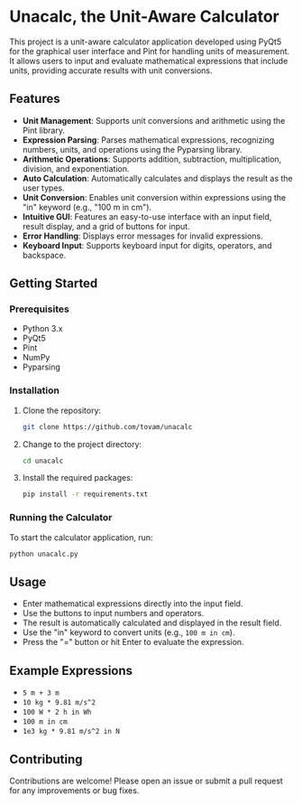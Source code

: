 # Unacalc, the Unit-Aware Calculator

This project is a unit-aware calculator application developed using PyQt5 for the graphical user interface and Pint for handling units of measurement. It allows users to input and evaluate mathematical expressions that include units, providing accurate results with unit conversions.

## Features

- **Unit Management**: Supports unit conversions and arithmetic using the Pint library.
- **Expression Parsing**: Parses mathematical expressions, recognizing numbers, units, and operations using the Pyparsing library.
- **Arithmetic Operations**: Supports addition, subtraction, multiplication, division, and exponentiation.
- **Auto Calculation**: Automatically calculates and displays the result as the user types.
- **Unit Conversion**: Enables unit conversion within expressions using the "in" keyword (e.g., "100 m in cm").
- **Intuitive GUI**: Features an easy-to-use interface with an input field, result display, and a grid of buttons for input.
- **Error Handling**: Displays error messages for invalid expressions.
- **Keyboard Input**: Supports keyboard input for digits, operators, and backspace.

## Getting Started

### Prerequisites

- Python 3.x
- PyQt5
- Pint
- NumPy
- Pyparsing

### Installation

1. Clone the repository:
    ```sh
    git clone https://github.com/tovam/unacalc
    ```
2. Change to the project directory:
    ```sh
    cd unacalc
    ```
3. Install the required packages:
    ```sh
    pip install -r requirements.txt
    ```

### Running the Calculator

To start the calculator application, run:
```sh
python unacalc.py
```

## Usage

- Enter mathematical expressions directly into the input field.
- Use the buttons to input numbers and operators.
- The result is automatically calculated and displayed in the result field.
- Use the "in" keyword to convert units (e.g., `100 m in cm`).
- Press the "=" button or hit Enter to evaluate the expression.

## Example Expressions

- `5 m + 3 m`
- `10 kg * 9.81 m/s^2`
- `100 W * 2 h in Wh`
- `100 m in cm`
- `1e3 kg * 9.81 m/s^2 in N`

## Contributing

Contributions are welcome! Please open an issue or submit a pull request for any improvements or bug fixes.
